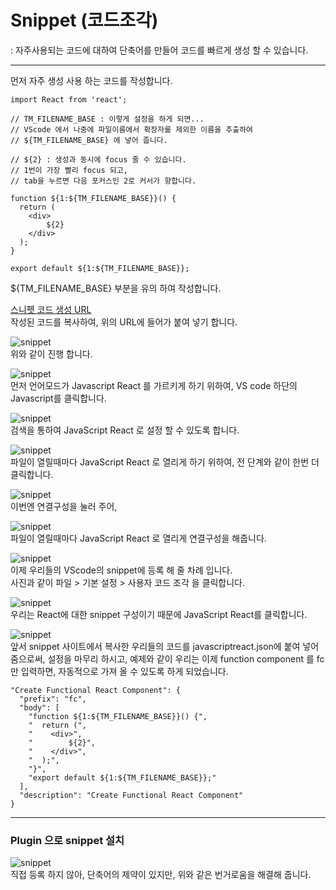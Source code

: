 # Snippet (코드조각)

: 자주사용되는 코드에 대하여 단축어를 만들어 코드를 빠르게 생성 할 수 있습니다.

---

먼저 자주 생성 사용 하는 코드를 작성합니다.

```
import React from 'react';

// TM_FILENAME_BASE : 이렇게 설정을 하게 되면...
// VScode 에서 나중에 파일이름에서 확장자를 제외한 이름을 추출하여
// ${TM_FILENAME_BASE} 에 넣어 줍니다.

// ${2} : 생성과 동시에 focus 줄 수 있습니다.
// 1번이 가장 빨리 focus 되고,
// tab을 누르면 다음 포커스인 2로 커서가 향합니다.

function ${1:${TM_FILENAME_BASE}}() {
  return (
    <div>
        ${2}
    </div>
  );
}

export default ${1:${TM_FILENAME_BASE}};
```

\${TM_FILENAME_BASE} 부분을 유의 하여 작성합니다.

[스니펫 코드 생성 URL](https://snippet-generator.app/)  
작성된 코드를 복사하여, 위의 URL에 들어가 붙여 넣기 합니다.

![snippet](./36._35._Snippet_사용하기/snippet1.png)  
위와 같이 진행 합니다.

![snippet](./36._35._Snippet_사용하기/snippet2.png)  
먼저 언어모드가 Javascript React 를 가르키게 하기 위하여,
VS code 하단의 Javascript를 클릭합니다.

![snippet](./36._35._Snippet_사용하기/snippet3.png)  
검색을 통하여 JavaScript React 로 설정 할 수 있도록 합니다.

![snippet](./36._35._Snippet_사용하기/snippet2.png)  
파일이 열릴때마다 JavaScript React 로 열리게 하기 위하여, 전 단계와 같이 한번 더 클릭합니다.

![snippet](./36._35._Snippet_사용하기/snippet4.png)  
이번엔 연결구성을 눌러 주어,

![snippet](./36._35._Snippet_사용하기/snippet5.png)  
파일이 열릴때마다 JavaScript React 로 열리게 연결구성을 해줍니다.

![snippet](./36._35._Snippet_사용하기/snippet6.png)  
이제 우리들의 VScode의 snippet에 등록 해 줄 차례 입니다.  
사진과 같이 파일 > 기본 설정 > 사용자 코드 조각 을 클릭합니다.

![snippet](./36._35._Snippet_사용하기/snippet7.png)  
우리는 React에 대한 snippet 구성이기 때문에 JavaScript React를 클릭합니다.

![snippet](./36._35._Snippet_사용하기/snippet8.png)  
앞서 snippet 사이트에서 복사한 우리들의 코드를 javascriptreact.json에 붙여 넣어 줌으로써, 설정을 마무리 하시고,
예제와 같이 우리는 이제 function component 를 fc만 입력하면, 자동적으로 가져 올 수 있도록 하게 되었습니다.

```
"Create Functional React Component": {
  "prefix": "fc",
  "body": [
    "function ${1:${TM_FILENAME_BASE}}() {",
    "  return (",
    "    <div>",
    "        ${2}",
    "    </div>",
    "  );",
    "}",
    "export default ${1:${TM_FILENAME_BASE}};"
  ],
  "description": "Create Functional React Component"
}
```

---

### Plugin 으로 snippet 설치

![snippet](./36._35._Snippet_사용하기/snippet9.png)  
직접 등록 하지 않아, 단축어의 제약이 있지만, 위와 같은 번거로움을 해결해 줍니다.
